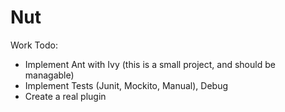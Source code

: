 # Nut

Work Todo:
- Implement Ant with Ivy (this is a small project, and should be managable)
- Implement Tests (Junit, Mockito, Manual), Debug
- Create a real plugin